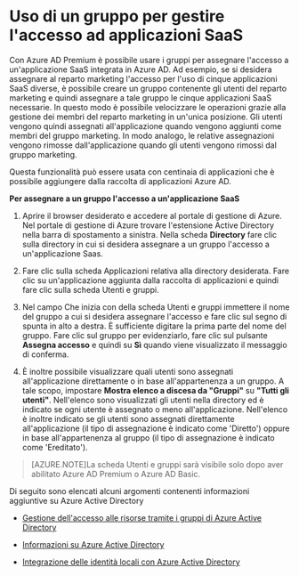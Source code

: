 
<properties
	pageTitle="Uso di un gruppo per gestire l'accesso ad applicazioni SaaS| Microsoft Azure"
	description="Come usare i gruppi in Azure AD Premium o Basic per assegnare l'accesso ad applicazioni SaaS integrate in Azure AD."
	services="active-directory"
	documentationCenter=""
	authors="femila"
	manager="swadhwa"
	editor=""/>

<tags
	ms.service="active-directory"
	ms.workload="infrastructure-services"
	ms.tgt_pltfrm="na"
	ms.devlang="na" identity
	ms.topic="article"
	ms.date="08/10/2015"
	ms.author="femila"/>


# Uso di un gruppo per gestire l'accesso ad applicazioni SaaS

Con Azure AD Premium è possibile usare i gruppi per assegnare l'accesso a un'applicazione SaaS integrata in Azure AD. Ad esempio, se si desidera assegnare al reparto marketing l'accesso per l'uso di cinque applicazioni SaaS diverse, è possibile creare un gruppo contenente gli utenti del reparto marketing e quindi assegnare a tale gruppo le cinque applicazioni SaaS necessarie. In questo modo è possibile velocizzare le operazioni grazie alla gestione dei membri del reparto marketing in un'unica posizione. Gli utenti vengono quindi assegnati all'applicazione quando vengono aggiunti come membri del gruppo marketing. In modo analogo, le relative assegnazioni vengono rimosse dall'applicazione quando gli utenti vengono rimossi dal gruppo marketing.

Questa funzionalità può essere usata con centinaia di applicazioni che è possibile aggiungere dalla raccolta di applicazioni Azure AD.

**Per assegnare a un gruppo l'accesso a un'applicazione SaaS**


1. Aprire il browser desiderato e accedere al portale di gestione di Azure. Nel portale di gestione di Azure trovare l'estensione Active Directory nella barra di spostamento a sinistra. Nella scheda **Directory** fare clic sulla directory in cui si desidera assegnare a un gruppo l'accesso a un'applicazione Saas.


2. Fare clic sulla scheda Applicazioni relativa alla directory desiderata. Fare clic su un'applicazione aggiunta dalla raccolta di applicazioni e quindi fare clic sulla scheda Utenti e gruppi.

3. Nel campo Che inizia con della scheda Utenti e gruppi immettere il nome del gruppo a cui si desidera assegnare l'accesso e fare clic sul segno di spunta in alto a destra. È sufficiente digitare la prima parte del nome del gruppo. Fare clic sul gruppo per evidenziarlo, fare clic sul pulsante **Assegna accesso** e quindi su **Sì** quando viene visualizzato il messaggio di conferma.


4. È inoltre possibile visualizzare quali utenti sono assegnati all'applicazione direttamente o in base all'appartenenza a un gruppo. A tale scopo, impostare **Mostra elenco a discesa da "Gruppi"** su **"Tutti gli utenti"**. Nell'elenco sono visualizzati gli utenti nella directory ed è indicato se ogni utente è assegnato o meno all'applicazione. Nell'elenco è inoltre indicato se gli utenti sono assegnati direttamente all'applicazione (il tipo di assegnazione è indicato come 'Diretto') oppure in base all'appartenenza al gruppo (il tipo di assegnazione è indicato come 'Ereditato').


> [AZURE.NOTE]La scheda Utenti e gruppi sarà visibile solo dopo aver abilitato Azure AD Premium o Azure AD Basic.

Di seguito sono elencati alcuni argomenti contenenti informazioni aggiuntive su Azure Active Directory

* [Gestione dell'accesso alle risorse tramite i gruppi di Azure Active Directory](active-directory-manage-groups.md)

* [Informazioni su Azure Active Directory](active-directory-whatis.md)

* [Integrazione delle identità locali con Azure Active Directory](active-directory-aadconnect.md)

<!---HONumber=August15_HO7-->